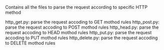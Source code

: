 Contains all the files to parse the request according to specific HTTP method

http_get.py: parse the request accoding to GET mothod rules
http_post.py: parse the request accoding to POST mothod rules
http_head.py: parse the request accoding to HEAD mothod rules
http_put.py: parse the request accoding to PUT mothod rules
http_delete.py: parse the request accoding to DELETE mothod rules